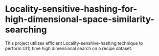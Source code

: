 # Locality-sensitive-hashing-for-high-dimensional-space-similarity-searching
This project utilizes efficient Locality-sensitive-hashing technique to perform O(1) time high dimensional search on a recipe dataset.
